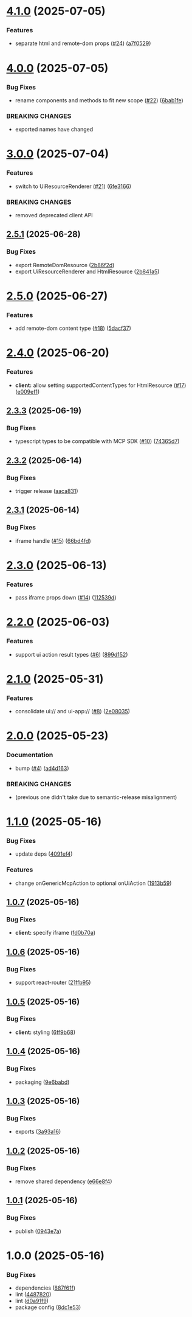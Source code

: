# [4.1.0](https://github.com/idosal/mcp-ui/compare/v4.0.0...v4.1.0) (2025-07-05)


### Features

* separate html and remote-dom props ([#24](https://github.com/idosal/mcp-ui/issues/24)) ([a7f0529](https://github.com/idosal/mcp-ui/commit/a7f05299dc9cc40184f9ab25c5b648ee7077be64))

# [4.0.0](https://github.com/idosal/mcp-ui/compare/v3.0.0...v4.0.0) (2025-07-05)


### Bug Fixes

* rename components and methods to fit new scope ([#22](https://github.com/idosal/mcp-ui/issues/22)) ([6bab1fe](https://github.com/idosal/mcp-ui/commit/6bab1fe3a168a18e7ba4762e23478abf4e0cc84c))


### BREAKING CHANGES

* exported names have changed

# [3.0.0](https://github.com/idosal/mcp-ui/compare/v2.5.1...v3.0.0) (2025-07-04)


### Features

* switch to UiResourceRenderer ([#21](https://github.com/idosal/mcp-ui/issues/21)) ([6fe3166](https://github.com/idosal/mcp-ui/commit/6fe316682675e27db914d60696754677e3783448))


### BREAKING CHANGES

* removed deprecated client API

## [2.5.1](https://github.com/idosal/mcp-ui/compare/v2.5.0...v2.5.1) (2025-06-28)


### Bug Fixes

* export RemoteDomResource ([2b86f2d](https://github.com/idosal/mcp-ui/commit/2b86f2dd4506de49c69908e23d84a2a323170446))
* export UiResourceRenderer and HtmlResource ([2b841a5](https://github.com/idosal/mcp-ui/commit/2b841a556c1111ed70ccb3d3987afd21fe7df897))

# [2.5.0](https://github.com/idosal/mcp-ui/compare/v2.4.0...v2.5.0) (2025-06-27)


### Features

* add remote-dom content type ([#18](https://github.com/idosal/mcp-ui/issues/18)) ([5dacf37](https://github.com/idosal/mcp-ui/commit/5dacf37c22b5ee6ae795049a8d573fc073b8a1f5))

# [2.4.0](https://github.com/idosal/mcp-ui/compare/v2.3.3...v2.4.0) (2025-06-20)


### Features

* **client:** allow setting supportedContentTypes for HtmlResource ([#17](https://github.com/idosal/mcp-ui/issues/17)) ([e009ef1](https://github.com/idosal/mcp-ui/commit/e009ef10010134ba3d9893314cc4d8e1274f1f07))

## [2.3.3](https://github.com/idosal/mcp-ui/compare/v2.3.2...v2.3.3) (2025-06-19)


### Bug Fixes

* typescript types to be compatible with MCP SDK ([#10](https://github.com/idosal/mcp-ui/issues/10)) ([74365d7](https://github.com/idosal/mcp-ui/commit/74365d7ed6422beef6cd9ee0f5a97c847bd9827b))

## [2.3.2](https://github.com/idosal/mcp-ui/compare/v2.3.1...v2.3.2) (2025-06-14)


### Bug Fixes

* trigger release ([aaca831](https://github.com/idosal/mcp-ui/commit/aaca83125c3f7825ccdebf0f04f8553e953c5249))

## [2.3.1](https://github.com/idosal/mcp-ui/compare/v2.3.0...v2.3.1) (2025-06-14)


### Bug Fixes

* iframe handle ([#15](https://github.com/idosal/mcp-ui/issues/15)) ([66bd4fd](https://github.com/idosal/mcp-ui/commit/66bd4fd3d04f82e3e4557f064e701b68e1d8af11))

# [2.3.0](https://github.com/idosal/mcp-ui/compare/v2.2.0...v2.3.0) (2025-06-13)


### Features

* pass iframe props down ([#14](https://github.com/idosal/mcp-ui/issues/14)) ([112539d](https://github.com/idosal/mcp-ui/commit/112539d28640a96e8375a6b416f2ba559370b312))

# [2.2.0](https://github.com/idosal/mcp-ui/compare/v2.1.0...v2.2.0) (2025-06-03)


### Features

* support ui action result types ([#6](https://github.com/idosal/mcp-ui/issues/6)) ([899d152](https://github.com/idosal/mcp-ui/commit/899d1527286a281a23fbb8f3a207d435dfc3fe96))

# [2.1.0](https://github.com/idosal/mcp-ui/compare/v2.0.0...v2.1.0) (2025-05-31)


### Features

* consolidate ui:// and ui-app:// ([#8](https://github.com/idosal/mcp-ui/issues/8)) ([2e08035](https://github.com/idosal/mcp-ui/commit/2e08035676bb6a46ef3c94dba916bc895f1fa3cc))

# [2.0.0](https://github.com/idosal/mcp-ui/compare/v1.1.0...v2.0.0) (2025-05-23)


### Documentation

* bump ([#4](https://github.com/idosal/mcp-ui/issues/4)) ([ad4d163](https://github.com/idosal/mcp-ui/commit/ad4d1632cc1f9c99072349a8f0cdaac343236132))


### BREAKING CHANGES

* (previous one didn't take due to semantic-release misalignment)

# [1.1.0](https://github.com/idosal/mcp-ui/compare/v1.0.7...v1.1.0) (2025-05-16)


### Bug Fixes

* update deps ([4091ef4](https://github.com/idosal/mcp-ui/commit/4091ef47da048fab3c4feb002f5287b2ff295744))


### Features

* change onGenericMcpAction to optional onUiAction ([1913b59](https://github.com/idosal/mcp-ui/commit/1913b5977c30811f9e67659949e2d961f2eda983))

## [1.0.7](https://github.com/idosal/mcp-ui/compare/v1.0.6...v1.0.7) (2025-05-16)


### Bug Fixes

* **client:** specify iframe ([fd0b70a](https://github.com/idosal/mcp-ui/commit/fd0b70a84948d3aa5d7a79269ff7c3bcd0946689))

## [1.0.6](https://github.com/idosal/mcp-ui/compare/v1.0.5...v1.0.6) (2025-05-16)


### Bug Fixes

* support react-router ([21ffb95](https://github.com/idosal/mcp-ui/commit/21ffb95fe6d77a348b95b38dbf3741ba6442894e))

## [1.0.5](https://github.com/idosal/mcp-ui/compare/v1.0.4...v1.0.5) (2025-05-16)


### Bug Fixes

* **client:** styling ([6ff9b68](https://github.com/idosal/mcp-ui/commit/6ff9b685fd1be770fd103943e45275e9ec86905c))

## [1.0.4](https://github.com/idosal/mcp-ui/compare/v1.0.3...v1.0.4) (2025-05-16)


### Bug Fixes

* packaging ([9e6babd](https://github.com/idosal/mcp-ui/commit/9e6babd3a587213452ea7aec4cc9ae3a50fa1965))

## [1.0.3](https://github.com/idosal/mcp-ui/compare/v1.0.2...v1.0.3) (2025-05-16)


### Bug Fixes

* exports ([3a93a16](https://github.com/idosal/mcp-ui/commit/3a93a16e1b7438ba7b2ef49ca854479f755abcc6))

## [1.0.2](https://github.com/idosal/mcp-ui/compare/v1.0.1...v1.0.2) (2025-05-16)


### Bug Fixes

* remove shared dependency ([e66e8f4](https://github.com/idosal/mcp-ui/commit/e66e8f49b1ba46090db6e4682060488566f4fe41))

## [1.0.1](https://github.com/idosal/mcp-ui/compare/v1.0.0...v1.0.1) (2025-05-16)


### Bug Fixes

* publish ([0943e7a](https://github.com/idosal/mcp-ui/commit/0943e7acaf17f32aae085c2313bfbec47bc59f1f))

# 1.0.0 (2025-05-16)


### Bug Fixes

* dependencies ([887f61f](https://github.com/idosal/mcp-ui/commit/887f61f827b4585c17493d4fa2dfb251ea598587))
* lint ([4487820](https://github.com/idosal/mcp-ui/commit/44878203a71c3c9173d463b809be36769e996ba9))
* lint ([d0a91f9](https://github.com/idosal/mcp-ui/commit/d0a91f9a07ec0042690240c3d8d0bad620f8c765))
* package config ([8dc1e53](https://github.com/idosal/mcp-ui/commit/8dc1e5358c3c8e641206a5e6851427d360cc1955))
